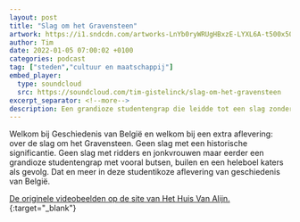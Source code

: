 ```yaml
---
layout: post
title: "Slag om het Gravensteen"
artwork: https://i1.sndcdn.com/artworks-LnYb0ryWRUgHBxzE-LYXL6A-t500x500.jpg
author: Tim
date: 2022-01-05 07:00:02 +0100
categories: podcast
tag: ["steden","cultuur en maatschappij"]
embed_player:
  type: soundcloud
  src: https://soundcloud.com/tim-gistelinck/slag-om-het-gravensteen
excerpt_separator: <!--more-->
description: Een grandioze studentengrap die leidde tot een slag zonder historische significantie.
---
```

Welkom bij Geschiedenis van België en welkom bij een extra aflevering: over de slag om het Gravensteen. Geen slag met een historische significantie. Geen slag met ridders en jonkvrouwen maar eerder een grandioze studentengrap met vooral butsen, builen en een heleboel katers als gevolg. Dat en meer in deze studentikoze aflevering van geschiedenis van België.

[De originele videobeelden op de site van Het Huis Van Alijn.](https://huisvanalijn.be/nl/collectie-item/de-slag-om-t-gravensteen-gent-1949){:target="_blank"}